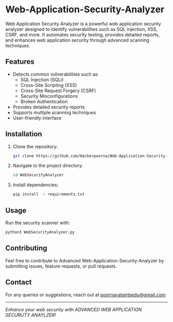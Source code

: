 # Web-Application-Security-Analyzer
Web Application Security Analyzer is a powerful web application security analyzer designed to identify vulnerabilities such as SQL injection, XSS, CSRF, and more. It automates security testing, provides detailed reports, and enhances web application security through advanced scanning techniques.


## Features
- Detects common vulnerabilities such as:
  - SQL Injection (SQLi)
  - Cross-Site Scripting (XSS)
  - Cross-Site Request Forgery (CSRF)
  - Security Misconfigurations
  - Broken Authentication
- Provides detailed security reports
- Supports multiple scanning techniques
- User-friendly interface

## Installation
1. Clone the repository:
   ```sh
   git clone https://github.com/Hackerpoorna/Web-Application-Security-Analyzer.git
   ```
2. Navigate to the project directory:
   ```sh
   cd WebSecurityAnalyzer
   ```
3. Install dependencies:
   ```sh
   pip install -r requirements.txt
   ```

## Usage
Run the security scanner with:
```sh
python3 WebSecurityAnalyzer.py 
```


## Contributing
Feel free to contribute to Advanced Web-Application-Security-Analyzer by submitting issues, feature requests, or pull requests.



## Contact
For any queries or suggestions, reach out at poornavatambedu@gmail.com

---

*Enhance your web security with ADVANCED WEB APPLICATION SECURUTY ANAYLZER!*
